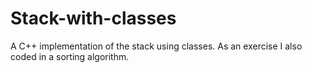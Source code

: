 # Stack-with-classes
A C++ implementation of the stack using classes. As an exercise I also coded in a sorting algorithm.
